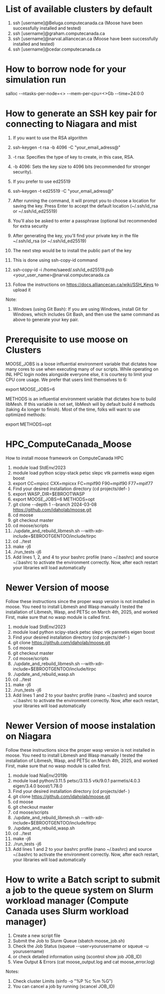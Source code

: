 # List of available clusters by default
1. ssh [username]@Beluga.computecanada.ca (Moose have been successfully installed and tested)
2. ssh [username]@graham.computecanada.ca
3. ssh [username]@narval.alliancecan.ca (Moose have been successfully installed and tested)
5. ssh [username]@cedar.computecanada.ca

# How to borrow node for your simulation run
salloc --ntasks-per-node=<> --mem-per-cpu=<>Gb --time=24:0:0

# How to generate an SSH key pair for connecting to Niagara and mist
1. If you want to use the RSA algorithm
  1. ssh-keygen -t rsa -b 4096 -C "your_email_adress@"
  2. -t rsa: Specifies the type of key to create, in this case, RSA.
  3. -b 4096: Sets the key size to 4096 bits (recommended for stronger security).
2. If you prefer to use ed25519
  1. ssh-keygen -t ed25519 -C "your_email_adress@"  
3. After running the command, it will prompt you to choose a location for saving the key. Press Enter to accept the default location (~/.ssh/id_rsa or ~/.ssh/id_ed25519)
4. You'll also be asked to enter a passphrase (optional but recommended for extra security
5. After generating the key, you'll find your private key in the file ~/.ssh/id_rsa (or ~/.ssh/id_ed25519)
6. The next step would be to install the public part of the key
7. This is done using ssh-copy-id command
8. ssh-copy-id -i /home/saeed/.ssh/id_ed25519.pub <your_user_name>@narval.computecanada.ca

  9. Follow the instructions on https://docs.alliancecan.ca/wiki/SSH_Keys to upload it  

Note:
1. Windows (using Git Bash): If you are using Windows, install Git for Windows, which includes Git Bash, and then use the same command as above to generate your key pair.
# Prerequisite to use moose on Clusters
MOOSE_JOBS is a loose influential environment variable that dictates how many cores to use when executing many of our scripts. While operating on INL HPC login nodes alongside everyone else, it is courtesy to limit your CPU core usage. We prefer that users limit themselves to 6:

export MOOSE_JOBS=6

METHODS is an influential environment variable that dictates how to build libMesh. If this variable is not set, libMesh will by default build 4 methods (taking 4x longer to finish). Most of the time, folks will want to use optimized methods:

export METHODS=opt

# HPC_ComputeCanada_Moose
How to install moose framework on ComputeCanada HPC

1. module load StdEnv/2023
2. module load python scipy-stack petsc slepc vtk parmetis wasp eigen boost
3. export CC=mpicc CXX=mpicxx FC=mpif90 F90=mpif90 F77=mpif77
4. Find your desired installation directory (cd projects/def- )
5. export WASP_DIR=$EBROOTWASP
6. export MOOSE_JOBS=6 METHODS=opt
7. git clone --depth 1 --branch 2024-03-08 https://github.com/idaholab/moose.git
8. cd moose
9. git checkout master
10. cd moose/scripts
11. ./update_and_rebuild_libmesh.sh --with-xdr-include=$EBROOTGENTOO/include/tirpc
12. cd ../test
13. make -j6
14. ./run_tests -j6
15. Add lines 1, 2, and 4 to your bashrc profile (nano ~/.bashrc) and source ~/.bashrc to activate the environment correctly. Now, after each restart your libraries will load automatically

# Newer Version of moose
Follow these instructions since the proper wasp version is not installed in moose. You need to install Libmesh and Wasp manually
I tested the installation of Libmesh, Wasp, and PETSc on March 4th, 2025, and worked
First, make sure that no wasp module is called first.
1. module load StdEnv/2023
2. module load python scipy-stack petsc slepc vtk parmetis eigen boost
4. Find your desired installation directory (cd projects/def- )
5. git clone https://github.com/idaholab/moose.git
6. cd moose
7. git checkout master
8. cd moose/scripts
9. ./update_and_rebuild_libmesh.sh --with-xdr-include=$EBROOTGENTOO/include/tirpc
10. ./update_and_rebuild_wasp.sh
11. cd ../test
12. make -j6
13. ./run_tests -j6
14. Add lines 1 and 2 to your bashrc profile (nano ~/.bashrc) and source ~/.bashrc to activate the environment correctly. Now, after each restart, your libraries will load automatically

# Newer Version of moose instalation on Niagara
Follow these instructions since the proper wasp version is not installed in moose. You need to install Libmesh and Wasp manually
I tested the installation of Libmesh, Wasp, and PETSc on March 4th, 2025, and worked
First, make sure that no wasp module is called first.
1. module load NiaEnv/2019b
2. module load python/3.11.5 petsc/3.13.5 vtk/9.0.1 parmetis/4.0.3 eigen/3.4.0 boost/1.78.0
4. Find your desired installation directory (cd projects/def- )
5. git clone https://github.com/idaholab/moose.git
6. cd moose
7. git checkout master
8. cd moose/scripts
9. ./update_and_rebuild_libmesh.sh --with-xdr-include=$EBROOTGENTOO/include/tirpc
10. ./update_and_rebuild_wasp.sh
11. cd ../test
12. make -j6
13. ./run_tests -j6
14. Add lines 1 and 2 to your bashrc profile (nano ~/.bashrc) and source ~/.bashrc to activate the environment correctly. Now, after each restart, your libraries will load automatically

# How to write a Batch script to submit a job to the queue system on Slurm workload manager (Compute Canada uses Slurm workload manager)
1. Create a new script file
2. Submit the Job to Slurm Queue (sbatch moose_job.sh)
3. Check the Job Status (squeue --user=yourusername or squeue -u yourusername)
5. or check detailed information using (scontrol show job JOB_ID)
6. View Output & Errors (cat moose_output.log and cat moose_error.log)

Notes:
1. Check cluster Limits (sinfo -o "%P %c %m %G")
2. You can cancel a job by running (scancel JOB_ID)
